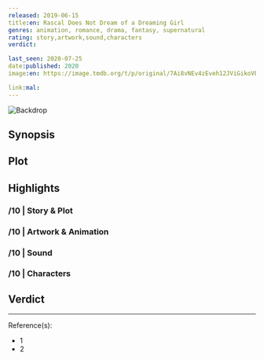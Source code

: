 ```yaml
---
released: 2019-06-15
title:en: Rascal Does Not Dream of a Dreaming Girl
genres: animation, romance, drama, fantasy, supernatural
rating: story,artwork,sound,characters
verdict:

last_seen: 2020-07-25
date:published: 2020
image:en: https://image.tmdb.org/t/p/original/7Ai8vNEv4zEveh12JViGikoVPVV.jpg

link:mal:
---
```


![Backdrop]()

## Synopsis

## Plot

## Highlights

### /10 | Story & Plot

### /10 | Artwork & Animation

### /10 | Sound

### /10 | Characters

## Verdict

<!-- SPOILERS -->

<!-- CLOSING -->

---
Reference(s):

- 1
- 2
